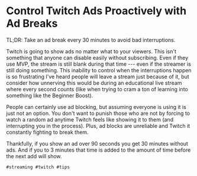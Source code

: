 # Control Twitch Ads Proactively with Ad Breaks

TL;DR: Take an ad break every 30 minutes to avoid bad interruptions.

Twitch is going to show ads no matter what to your viewers. This isn't
something that anyone can disable easily without subscribing. Even if
they use MVP, the stream is still blank during that time --- even if the
streamer is still doing something. This inability to control when the
interruptions happen is so frustrating I've heard people will leave a
stream just because of it, but consider how unnerving this would be
during an educational live stream where every second counts (like when
trying to cram a ton of learning into something like the Beginner
Boost).

People can certainly use ad blocking, but assuming everyone is using it
is just not an option. You don't want to punish those who are not by
forcing to watch a random ad anytime Twitch feels like showing it to
them (and interrupting you in the process). Plus, ad blocks are
unreliable and Twitch it constantly fighting to break them.

Thankfully, if you show an ad over 90 seconds you get 30 minutes without
ads. And if you to 3 minutes that time is added to the amount of time
before the next add will show.

    #streaming #twitch #tips
